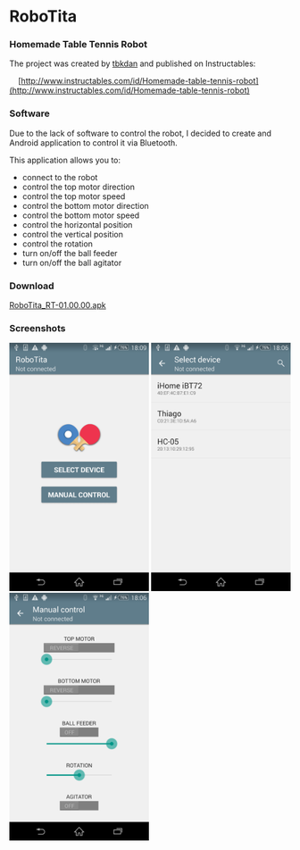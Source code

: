 RoboTita
========

### Homemade Table Tennis Robot

The project was created by [tbkdan](http://www.instructables.com/member/tbkdan/) and published on Instructables:

&nbsp;&nbsp;&nbsp;&nbsp;[http://www.instructables.com/id/Homemade-table-tennis-robot](http://www.instructables.com/id/Homemade-table-tennis-robot)

### Software

Due to the lack of software to control the robot, I decided to create and Android application to control it via Bluetooth.

This application allows you to:
 - connect to the robot
 - control the top motor direction
 - control the top motor speed
 - control the bottom motor direction
 - control the bottom motor speed
 - control the horizontal position
 - control the vertical position
 - control the rotation
 - turn on/off the ball feeder
 - turn on/off the ball agitator

### Download

[RoboTita_RT-01.00.00.apk](/releases/download/RT-01.00.00/RoboTita_RT-01.00.00.apk)

### Screenshots

<img src="/media/screenshot1.png?raw=true" width="250"> <img src="/media/screenshot2.png?raw=true" width="250"> <img src="/media/screenshot3.png?raw=true" width="250">
